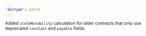 ```yaml
---
'abitype': patch
---
```


Added `stateMutability` calculation for older contracts that only use deprecated `constant` and `payable` fields.
